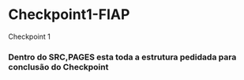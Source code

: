 # Checkpoint1-FIAP
Checkpoint 1

### Dentro do SRC,PAGES  esta toda a estrutura pedidada para conclusão do Checkpoint
